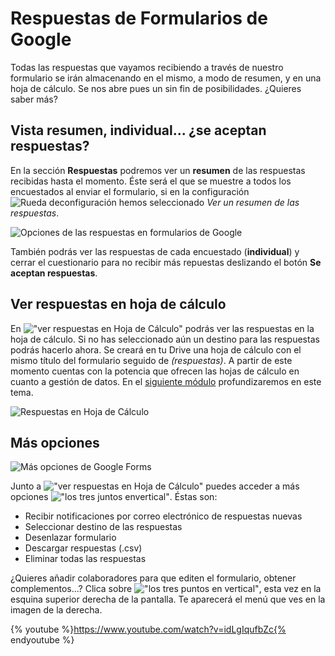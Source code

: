 # Respuestas de Formularios de Google

Todas las respuestas que vayamos recibiendo a través de nuestro formulario se irán almacenando en el mismo, a modo de resumen, y en una
hoja de cálculo. Se nos abre pues un sin fin de posibilidades. ¿Quieres saber más?

## Vista resumen, individual... ¿se aceptan respuestas?

En la sección **Respuestas** podremos ver un **resumen** de las respuestas recibidas hasta el momento. Éste será el que se muestre a todos los encuestados al enviar el formulario, si en la configuración ![Rueda deconfiguración](https://catedu.gitbooks.io/trabajo-colaborativo-con-google-drive/content/images/18px-Settings-work-tool.svg.png) hemos seleccionado *Ver un resumen de las respuestas*.

![Opciones de las respuestas en formularios de Google](https://catedu.gitbooks.io/trabajo-colaborativo-con-google-drive/content/images/Opciones_de_las_respuestas_en_formularios_de_Google.png)

También podrás ver las respuestas de cada encuestado (**individual**) y
cerrar el cuestionario para no recibir más repuestas deslizando el botón
**Se aceptan respuestas**.

## Ver respuestas en hoja de cálculo

En !["ver respuestas en Hoja de Cálculo"](https://catedu.gitbooks.io/trabajo-colaborativo-con-google-drive/content/images/18px-Ver_respuestas_en_Hoja_de_C%C3%A1lculo.png) podrás ver las respuestas en la hoja de cálculo. Si no has seleccionado aún un destino para las respuestas podrás hacerlo ahora. Se creará en tu Drive una hoja de cálculo con el mismo título del formulario seguido de *(respuestas)*. A partir de este momento cuentas con la potencia que ofrecen las hojas de cálculo en cuanto a gestión de datos. En el [siguiente módulo](introduccion-a-hojas-de-calculo-de-google.md) profundizaremos en este tema.

![Respuestas en Hoja de Cálculo](https://catedu.gitbooks.io/trabajo-colaborativo-con-google-drive/content/images/Respuestas_en_Hoja_de_Cálculo.png)

## Más opciones

![Más opciones de Google Forms](https://catedu.gitbooks.io/trabajo-colaborativo-con-google-drive/content/images/Más_opciones_de_Google_Forms.png)

Junto a !["ver respuestas en Hoja de Cálculo"](https://catedu.gitbooks.io/trabajo-colaborativo-con-google-drive/content/images/18px-Ver_respuestas_en_Hoja_de_Calculo.png) puedes acceder a más opciones !["los tres juntos envertical"](https://catedu.gitbooks.io/trabajo-colaborativo-con-google-drive/content/images/MenIOS.png). Éstas son:
-   Recibir notificaciones por correo electrónico de respuestas nuevas
-   Seleccionar destino de las respuestas
-   Desenlazar formulario
-   Descargar respuestas (.csv)
-   Eliminar todas las respuestas

¿Quieres añadir colaboradores para que editen el formulario, obtener complementos...? Clica sobre !["los tres puntos en vertical"](https://catedu.gitbooks.io/trabajo-colaborativo-con-google-drive/content/images/MenIOS.png), esta vez en la esquina superior derecha de la pantalla. Te aparecerá el menú que ves en la imagen de la derecha.

{% youtube %}https://www.youtube.com/watch?v=idLgIqufbZc{% endyoutube %}